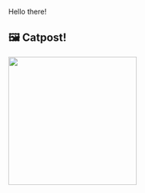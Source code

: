 Hello there!



## 🖼️ Catpost!

<sub>
    <img src="https://cdn2.thecatapi.com/images/ZFp-y6ibW.jpg" height="256">
</sub>

